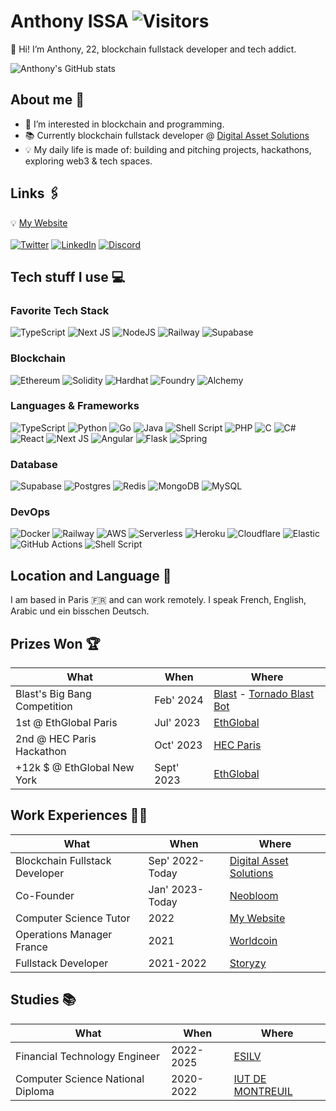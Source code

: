 # Anthony ISSA ![Visitors](https://visitor-badge.laobi.icu/badge?page_id=anthonyissa.readme)

👋 Hi! I’m Anthony, 22, blockchain fullstack developer and tech addict.

![Anthony's GitHub stats](https://github-readme-stats.vercel.app/api?username=anthonyissa&show_icons=true&theme=jolly) 

## About me 🤔
- 👀 I’m interested in blockchain and programming.
- 📚 Currently blockchain fullstack developer @ [Digital Asset Solutions](https://digitalassetsolutions.fr/)
- 💡 My daily life is made of: building and pitching projects, hackathons, exploring web3 & tech spaces.

## Links 🖇️

💡 [My Website](https://www.anthony-issa.com/) <br><br>
[![Twitter](https://img.shields.io/badge/Twitter-lightblue?logo=twitter)](https://x.com/0xaitox)
[![LinkedIn](https://img.shields.io/badge/linkedin-%230077B5.svg?logo=linkedin&logoColor=white)](https://www.linkedin.com/in/anthony-issa-0081a11bb/)
[![Discord](https://img.shields.io/badge/Discord-white?logo=discord)](https://discord.com/users/229511387859255306)

## Tech stuff I use 💻

### Favorite Tech Stack

![TypeScript](https://img.shields.io/badge/Typescript-%23007ACC.svg?logo=typescript&logoColor=white)
![Next JS](https://img.shields.io/badge/Next-black?logo=next.js&logoColor=white)
![NodeJS](https://img.shields.io/badge/node.js-6DA55F?logo=node.js&logoColor=white)
![Railway](https://img.shields.io/badge/Railway-purple?logo=railway&logoColor=white)
![Supabase](https://img.shields.io/badge/Supabase-1c1c1c?logo=supabase&logoColor=6ad08c)

### Blockchain

![Ethereum](https://img.shields.io/badge/Ethereum-3C3C3D?logo=Ethereum&logoColor=white)
![Solidity](https://img.shields.io/badge/Solidity-232336?logo=solidity&logoColor=387aa6)
![Hardhat](https://img.shields.io/badge/Hardhat-yellow?logo=hardhat&logoColor=white)
![Foundry](https://img.shields.io/badge/Foundry-black?logo=foundry&logoColor=white)
![Alchemy](https://img.shields.io/badge/Alchemy-darkblue?logo=alchemy&logoColor=white)

### Languages & Frameworks

![TypeScript](https://img.shields.io/badge/Typescript-%23007ACC.svg?logo=typescript&logoColor=white)
![Python](https://img.shields.io/badge/python-3670A0?logo=python&logoColor=ffdd54)
![Go](https://img.shields.io/badge/Go-%2300ADD8.svg?logo=go&logoColor=white)
![Java](https://img.shields.io/badge/Java-%23ED8B00.svg?logo=java&logoColor=white)
![Shell Script](https://img.shields.io/badge/shell_script-%23121011.svg?logo=gnu-bash&logoColor=white)
![PHP](https://img.shields.io/badge/php-%23777BB4.svg?logo=php&logoColor=white)
![C](https://img.shields.io/badge/c-A8B9CC.svg?logo=c-sharp&logoColor=white)
![C#](https://img.shields.io/badge/c%23-%23239120.svg?logo=c-sharp&logoColor=white)
<br>
![React](https://img.shields.io/badge/React-%2320232a.svg?logo=react&logoColor=%2361DAFB)
![Next JS](https://img.shields.io/badge/Next-black?logo=next.js&logoColor=white)
![Angular](https://img.shields.io/badge/Angular-%23DD0031.svg?logo=angular&logoColor=white)
![Flask](https://img.shields.io/badge/Flask-%23000.svg?logo=flask&logoColor=white)
![Spring](https://img.shields.io/badge/Spring-6DB33F.svg?logo=spring&logoColor=white)

### Database

![Supabase](https://img.shields.io/badge/Supabase-1c1c1c?logo=supabase&logoColor=6ad08c)
![Postgres](https://img.shields.io/badge/postgres-%23316192.svg?logo=postgresql&logoColor=white)
![Redis](https://img.shields.io/badge/redis-%23DD0031.svg?logo=redis&logoColor=white)
![MongoDB](https://img.shields.io/badge/MongoDB-%234ea94b.svg?logo=mongodb&logoColor=white)
![MySQL](https://img.shields.io/badge/MySQL-%2307405e.svg?logo=mysql&logoColor=white)

### DevOps

![Docker](https://img.shields.io/badge/Docker-%230db7ed.svg?logo=docker&logoColor=white)
![Railway](https://img.shields.io/badge/Railway-purple?logo=railway&logoColor=white)
![AWS](https://img.shields.io/badge/AWS-%23FF9900.svg?logo=amazon-aws&logoColor=white)
![Serverless](https://img.shields.io/badge/Serverless-FD5750.svg?logo=Serverless&logoColor=white)
![Heroku](https://img.shields.io/badge/Heroku-430098.svg?logo=Heroku&logoColor=white)
![Cloudflare](https://img.shields.io/badge/Cloudflare-F38020?logo=Cloudflare&logoColor=white)
![Elastic](https://img.shields.io/badge/Elastic-005571?logo=elastic&logoColor=white)
![GitHub Actions](https://img.shields.io/badge/GithubActions-%232671E5.svg?logo=githubactions&logoColor=white)
![Shell Script](https://img.shields.io/badge/shell_script-%23121011.svg?logo=gnu-bash&logoColor=white)

## Location and Language 📍

I am based in Paris 🇫🇷 and can work remotely.
I speak French, English, Arabic und ein bisschen Deutsch.

## Prizes Won 🏆

| What | When | Where |
| --- | --- | --- |
| Blast's Big Bang Competition | Feb' 2024 | [Blast](https://blast.io/) - [Tornado Blast Bot](https://twitter.com/TornadoBlastBot) |
| 1st @ EthGlobal Paris | Jul' 2023 | [EthGlobal](https://ethglobal.com/showcase/on-chain-messaging-aggregator-3eshd) |
| 2nd @ HEC Paris Hackathon | Oct' 2023 | [HEC Paris](https://www.hec.edu/en) |
| +12k $ @ EthGlobal New York | Sept' 2023 | [EthGlobal](https://ethglobal.com/showcase/zerofi-tatma) |

## Work Experiences 🧑‍💻

| What | When | Where |
| --- | --- | --- |
| Blockchain Fullstack Developer | Sep' 2022-Today | [Digital Asset Solutions](https://digitalassetsolutions.fr/) |
| Co-Founder | Jan' 2023-Today | [Neobloom](https://neobloom.fr/) |
| Computer Science Tutor | 2022 | [My Website](https://anthony-issa.com/) |
| Operations Manager France | 2021 | [Worldcoin](https://worldcoin.org/) |
| Fullstack Developer | 2021-2022 | [Storyzy](https://storyzy.com/) |

## Studies 📚

| What | When | Where |
| --- | --- | --- |
| Financial Technology Engineer | 2022-2025 | [ESILV](https://www.esilv.fr/) |
| Computer Science National Diploma | 2020-2022 | [IUT DE MONTREUIL](https://www.iut.univ-paris8.fr/) |

<!---
MadderStone/MadderStone is a ✨ special ✨ repository because its `README.md` (this file) appears on your GitHub profile.
You can click the Preview link to take a look at your changes.
--->

